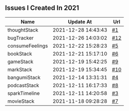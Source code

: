 ## Issues I Created In 2021

| Name | Update At | Url |
| ---- | ---- | ---- |
| thoughtStack | 2021-12-28 14:43:43 | [#1](https://github.com/bGZoCg/2021/issues/1) |
| bugTracker | 2021-12-26 14:03:02 | [#12](https://github.com/bGZoCg/2021/issues/12) |
| consumeFeelings | 2021-12-22 15:28:23 | [#5](https://github.com/bGZoCg/2021/issues/5) |
| bookStack | 2021-12-21 15:17:10 | [#6](https://github.com/bGZoCg/2021/issues/6) |
| gameStack | 2021-12-19 15:42:25 | [#9](https://github.com/bGZoCg/2021/issues/9) |
| markStack | 2021-12-19 15:34:45 | [#10](https://github.com/bGZoCg/2021/issues/10) |
| bangumiStack | 2021-12-14 13:31:31 | [#4](https://github.com/bGZoCg/2021/issues/4) |
| podcastStack | 2021-12-11 16:17:33 | [#8](https://github.com/bGZoCg/2021/issues/8) |
| sparkTimeline | 2021-12-11 14:20:58 | [#3](https://github.com/bGZoCg/2021/issues/3) |
| movieStack | 2021-11-18 09:28:28 | [#7](https://github.com/bGZoCg/2021/issues/7) |
